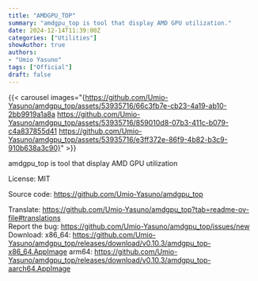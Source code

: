 ```yaml
---
title: "AMDGPU_TOP"
summary: "amdgpu_top is tool that display AMD GPU utilization."
date: 2024-12-14T11:39:00Z
categories: ["Utilities"]
showAuthor: true
authors:
- "Umio Yasuno"
tags: ["Official"]
draft: false
---
```


{{< carousel images="{https://github.com/Umio-Yasuno/amdgpu_top/assets/53935716/66c3fb7e-cb23-4a19-ab10-2bb9919a1a8a https://github.com/Umio-Yasuno/amdgpu_top/assets/53935716/859010d8-07b3-411c-b079-c4a837855d41 https://github.com/Umio-Yasuno/amdgpu_top/assets/53935716/e3ff372e-86f9-4b82-b3c9-910b638a3c90}" >}}


amdgpu_top is tool that display AMD GPU utilization

License: MIT  

Source code: <https://github.com/Umio-Yasuno/amdgpu_top>

Translate: <https://github.com/Umio-Yasuno/amdgpu_top?tab=readme-ov-file#translations>  
Report the bug: <https://github.com/Umio-Yasuno/amdgpu_top/issues/new>  
Download:   x86_64: <https://github.com/Umio-Yasuno/amdgpu_top/releases/download/v0.10.3/amdgpu_top-x86_64.AppImage>
            arm64: <https://github.com/Umio-Yasuno/amdgpu_top/releases/download/v0.10.3/amdgpu_top-aarch64.AppImage>
